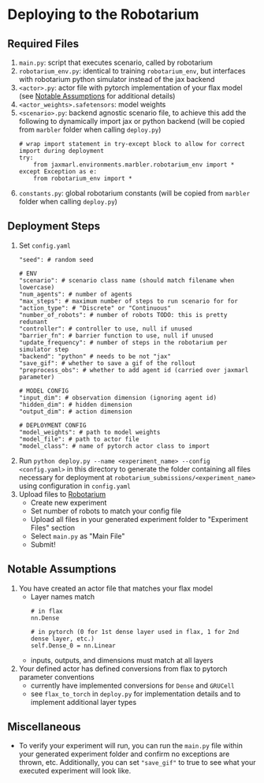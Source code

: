 # Deploying to the Robotarium

## Required Files
1. `main.py`: script that executes scenario, called by robotarium
2. `robotarium_env.py`: identical to training `robotarium_env`, but interfaces with robotarium python simulator instead of the jax backend
3. `<actor>.py`: actor file with pytorch implementation of your flax model (see [Notable Assumptions](#notable-assumptions) for additional details)
4. `<actor_weights>.safetensors`: model weights
5. `<scenario>.py`: backend agnostic scenario file, to achieve this add the following to dynamically import jax or python backend (will be copied from `marbler` folder when calling `deploy.py`)
    ```
    # wrap import statement in try-except block to allow for correct import during deployment
    try:
        from jaxmarl.environments.marbler.robotarium_env import *
    except Exception as e:
        from robotarium_env import *
    ```
6. `constants.py`: global robotarium constants (will be copied from `marbler` folder when calling `deploy.py`)

## Deployment Steps
1. Set `config.yaml`
    ```
    "seed": # random seed

    # ENV
    "scenario": # scenario class name (should match filename when lowercase)
    "num_agents": # number of agents
    "max_steps": # maximum number of steps to run scenario for for
    "action_type": # "Discrete" or "Continuous"
    "number_of_robots": # number of robots TODO: this is pretty redunant
    "controller": # controller to use, null if unused
    "barrier_fn": # barrier function to use, null if unused
    "update_frequency": # number of steps in the robotarium per simulator step
    "backend": "python" # needs to be not "jax"
    "save_gif": # whether to save a gif of the rollout
    "preprocess_obs": # whether to add agent id (carried over jaxmarl parameter)

    # MODEL CONFIG
    "input_dim": # observation dimension (ignoring agent id)
    "hidden_dim": # hidden dimension
    "output_dim": # action dimension

    # DEPLOYMENT CONFIG
    "model_weights": # path to model weights
    "model_file": # path to actor file
    "model_class": # name of pytorch actor class to import
    ```
2. Run `python deploy.py --name <experiment_name> --config <config.yaml>` in this directory to generate the folder containing all files necessary for deployment at `robotarium_submissions/<experiment_name>` using configuration in `config.yaml`
3. Upload files to [Robotarium](https://www.robotarium.gatech.edu/)
    * Create new experiment
    * Set number of robots to match your config file
    * Upload all files in your generated experiment folder to "Experiment Files" section
    * Select `main.py` as "Main File"
    * Submit!

## Notable Assumptions
1. You have created an actor file that matches your flax model
    * Layer names match
        ```
        # in flax
        nn.Dense

        # in pytorch (0 for 1st dense layer used in flax, 1 for 2nd dense layer, etc.)
        self.Dense_0 = nn.Linear
        ```
    * inputs, outputs, and dimensions must match at all layers
2. Your defined actor has defined conversions from flax to pytorch parameter conventions
    * currently have implemented conversions for `Dense` and `GRUCell`
    * see `flax_to_torch` in `deploy.py` for implementation details and to implement additional layer types

## Miscellaneous
* To verify your experiment will run, you can run the `main.py` file within your generated experiment folder and confirm no exceptions are thrown, etc. Additionally, you can set `"save_gif"` to true to see what your executed experiment will look like.